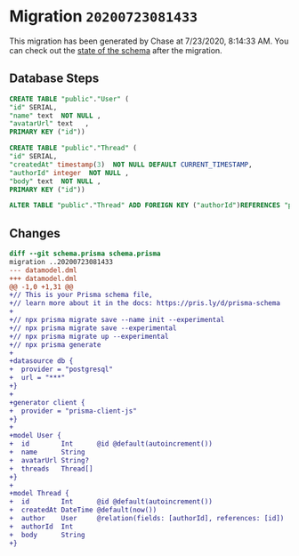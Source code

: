 # Migration `20200723081433`

This migration has been generated by Chase at 7/23/2020, 8:14:33 AM.
You can check out the [state of the schema](./schema.prisma) after the migration.

## Database Steps

```sql
CREATE TABLE "public"."User" (
"id" SERIAL,
"name" text  NOT NULL ,
"avatarUrl" text   ,
PRIMARY KEY ("id"))

CREATE TABLE "public"."Thread" (
"id" SERIAL,
"createdAt" timestamp(3)  NOT NULL DEFAULT CURRENT_TIMESTAMP,
"authorId" integer  NOT NULL ,
"body" text  NOT NULL ,
PRIMARY KEY ("id"))

ALTER TABLE "public"."Thread" ADD FOREIGN KEY ("authorId")REFERENCES "public"."User"("id") ON DELETE CASCADE ON UPDATE CASCADE
```

## Changes

```diff
diff --git schema.prisma schema.prisma
migration ..20200723081433
--- datamodel.dml
+++ datamodel.dml
@@ -1,0 +1,31 @@
+// This is your Prisma schema file,
+// learn more about it in the docs: https://pris.ly/d/prisma-schema
+
+// npx prisma migrate save --name init --experimental
+// npx prisma migrate save --experimental
+// npx prisma migrate up --experimental
+// npx prisma generate
+
+datasource db {
+  provider = "postgresql"
+  url = "***"
+}
+
+generator client {
+  provider = "prisma-client-js"
+}
+
+model User {
+  id        Int      @id @default(autoincrement())
+  name      String
+  avatarUrl String?
+  threads   Thread[]
+}
+
+model Thread {
+  id        Int      @id @default(autoincrement())
+  createdAt DateTime @default(now())
+  author    User     @relation(fields: [authorId], references: [id])
+  authorId  Int
+  body      String
+}
```


